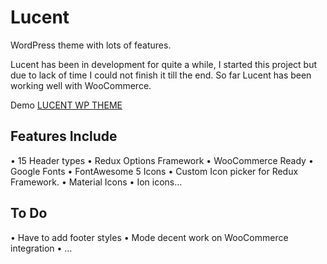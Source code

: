 # Lucent
WordPress theme with lots of features.

Lucent has been in development for quite a while, I started this project but due to lack of time I could not finish it till the end. So far Lucent has been working well with WooCommerce.

Demo <a href="http://lucent.thecodebunny.com" target="_blank">LUCENT WP THEME</a>

## Features Include
•	15 Header types
•	Redux Options Framework
•	WooCommerce Ready
•	Google Fonts
•	FontAwesome 5 Icons
•	Custom Icon picker for Redux Framework.
•	Material Icons
•	Ion icons…
## To Do
•	Have to add footer styles
•	Mode decent work on WooCommerce integration
•	…

